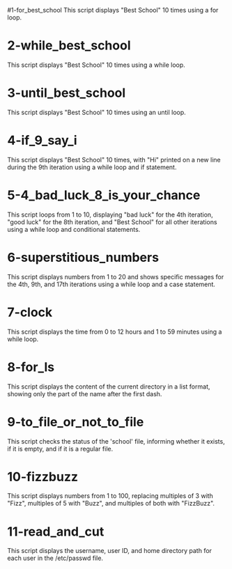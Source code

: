 #1-for_best_school
This script displays "Best School" 10 times using a for loop.

# 2-while_best_school

This script displays "Best School" 10 times using a while loop.

# 3-until_best_school

This script displays "Best School" 10 times using an until loop.

# 4-if_9_say_i

This script displays "Best School" 10 times, with "Hi" printed on a new line during the 9th iteration using a while loop and if statement.

# 5-4_bad_luck_8_is_your_chance

This script loops from 1 to 10, displaying "bad luck" for the 4th iteration, "good luck" for the 8th iteration, and "Best School" for all other iterations using a while loop and conditional statements.

# 6-superstitious_numbers

This script displays numbers from 1 to 20 and shows specific messages for the 4th, 9th, and 17th iterations using a while loop and a case statement.

# 7-clock

This script displays the time from 0 to 12 hours and 1 to 59 minutes using a while loop.

# 8-for_ls

This script displays the content of the current directory in a list format, showing only the part of the name after the first dash.

# 9-to_file_or_not_to_file

This script checks the status of the 'school' file, informing whether it exists, if it is empty, and if it is a regular file.

# 10-fizzbuzz

This script displays numbers from 1 to 100, replacing multiples of 3 with "Fizz", multiples of 5 with "Buzz", and multiples of both with "FizzBuzz".

# 11-read_and_cut

This script displays the username, user ID, and home directory path for each user in the /etc/passwd file.


